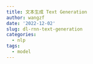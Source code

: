 ```yaml
---
title: 文本生成 Text Generation
author: wangzf
date: '2022-12-02'
slug: dl-rnn-text-generation
categories:
  - nlp
tags:
  - model
---
```

